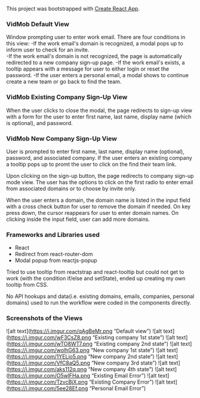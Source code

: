 This project was bootstrapped with [Create React App](https://github.com/facebook/create-react-app).

### VidMob Default View

Window prompting user to enter work email.  There are four conditions in this view:
-If the work email's domain is recognized, a modal pops up to inform user to check for an invite.  
-If the work email's domain is not recognized, the page is automatically redirected to a new company sign-up page.
-If the work email's exists, a tooltip appears with a message for user to either login or reset the password.
-If the user enters a personal email, a modal shows to continue create a new team or go back to find the team.  


### VidMob Existing Company Sign-Up View

When the user clicks to close the modal, the page redirects to sign-up view with a form for the user to enter first name, last name, display name (which is optional), and password.  

### VidMob New Company Sign-Up View

User is prompted to enter first name, last name, display name (optional), password, and associated company.  If the user enters an existing company a tooltip pops up to promt the user to click on the find their team link.  

Upon clicking on the sign-up button, the page redirects to company sign-up mode view.  The user has the options to click on the first radio to enter email from associated domains or to choose by invite only.  

When the user enters a domain, the domain name is listed in the input field with a cross check button for user to remove the domain if needed.  On key press down, the cursor reappears for user to enter domain names.  On clicking inside the input field, user can add more domains.  

### Frameworks and Libraries used
- React
- Redirect from react-router-dom
- Modal popup from reactjs-popup

Tried to use tooltip from reactstrap and react-tooltip but could not get to work (with the condition if/else and setState), ended up creating my own tooltip from CSS.  

No API hookups and data(i.e. existing domains, emails, companies, personal domains) used to run the workflow were coded in the components directly.  

### Screenshots of the Views
![alt text](https://i.imgur.com/qAgBeMr.png “Default view”)
![alt text](https://i.imgur.com/wF3CsZ8.png “Existing company 1st state”)
![alt text](https://i.imgur.com/wTO8WT7.png “Existing company 2nd state”)
![alt text](https://i.imgur.com/wolhG63.png “New company 1st state”)
![alt text](https://i.imgur.com/1YELio5.png “New company 2nd state”)
![alt text](https://i.imgur.com/VfC8aQ5.png “New company 3rd state”)
![alt text](https://i.imgur.com/aks112q.png “New company 4th state”)
![alt text](https://i.imgur.com/O5wlFHa.png “Existing Email Error”)
![alt text](https://i.imgur.com/TzvcBjX.png “Existing Company Error”)
![alt text](https://i.imgur.com/5ee28Ef.png “Personal Email Error”)







